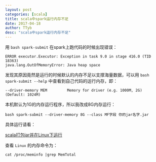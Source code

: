 ```yaml
---
layout: post
categories: [scala]
title: scala中spark运行内存不足
date: 2017-04-18
author: TTyb
desc: "scala中spark运行内存不足"
---
```


用 `bash spark-submit` 在spark上跑代码的时候出现错误：

```
ERROR executor.Executor: Exception in task 9.0 in stage 416.0 (TID 18363)
java.lang.OutOfMemoryError: Java heap space
```

发现其原因竟然是运行的时候默认的内存不足以支撑海量数据，可以用 `bash spark-submit --help` 中查看到自己代码的运行内存，即：

```
--driver-memory MEM         Memory for driver (e.g. 1000M, 2G) (Default: 1024M)
```

本机默认为1G的内存运行程序，所以我改成8G内存运行：

```
bash spark-submit --driver-memory 8G --class MF字段 你的jar名字.jar
```

具体运行请看：

[scala打包jar并在Linux下运行](https://ttyb.github.io/scala/scala%E6%89%93%E5%8C%85jar%E5%B9%B6%E5%9C%A8Linux%E4%B8%8B%E8%BF%90%E8%A1%8C.html)

查看 `Linux` 的内存命令为：

`cat /proc/meminfo |grep MemTotal`

